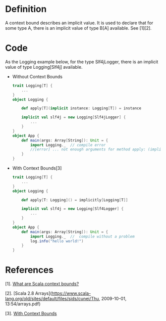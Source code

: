 # Definition

A context bound describes an implicit value. It is used to declare that for some type A, there is an implicit value of type B[A] available. See [1][2].

# Code

As the Logging example below, for the type Slf4jLogger, there is an implicit value of type Logging[Slf4j] available.

* Without Context Bounds 

    ```scala
    trait Logging[T] {
        ...
    }
    object Logging {

        def apply[T](implicit instance: Logging[T]) = instance

        implicit val slf4j = new Logging[Slf4jLogger] {
            ...
        }
    }
    object App {
        def main(args: Array[String]): Unit = {
            import Logging._  // compile error
            //[error] ... not enough arguments for method apply: (implicit s: Logging[T]): Logging[T] in object Logging. 
        }
    }
    ```

* With Context Bounds[3]

    ```scala
    trait Logging[T] {
        ...
    }
    object Logging {

        def apply[T: Logging]() = implicitly[Logging[T]]

        implicit val slf4j = new Logging[Slf4Logger] {
            ...
        }
    }
    object App {
        def main(args: Array[String]): Unit = {
            import Logging._  //  compile without a problem
            log.info("hello world!")
        }
    }
    ```

# References

[1]. [What are Scala context bounds?](https://docs.scala-lang.org/tutorials/FAQ/context-bounds.html)

[2]. [Scala 2.8 Arrays](https://www.scala-lang.org/old/sites/default/files/sids/cunei/Thu, 2009-10-01, 13:54/arrays.pdf)

[3]. [With Context Bounds](https://github.com/chlin501/logging/blob/master/logging/src/main/scala/logging/Logging.scala#L21)
